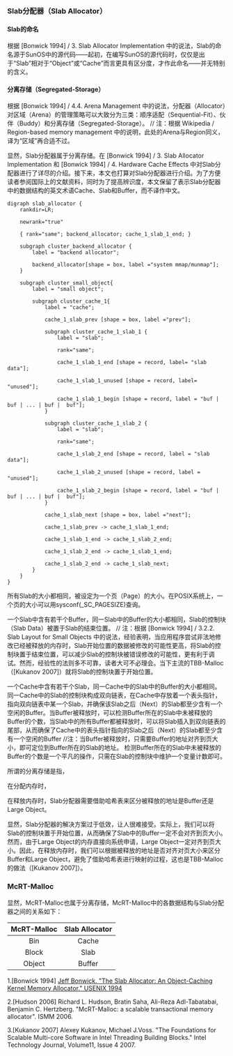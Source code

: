 
### Slab分配器（Slab Allocator）  
   
#### Slab的命名   
   
根据 \[Bonwick 1994\] / 3. Slab Allocator Implementation 中的说法，Slab的命名源于SunOS中的源代码——起初，在编写SunOS的源代码时，仅仅是出于“Slab”相对于“Object”或“Cache”而言更具有区分度，才作此命名——并无特别的含义。

#### 分离存储（Segregated-Storage）   
   
根据 \[Bonwick 1994\] / 4.4. Arena Management 中的说法，分配器（Allocator）对区域（Arena）的管理策略可以大致分为三类：顺序适配（Sequential-Fit）、伙伴（Buddy）和分离存储（Segregated-Storage）。 // 注：根据 Wikipedia / Region-based memory management 中的说明，此处的Arena与Region同义，译为“区域”再合适不过。  

显然，Slab分配器属于分离存储。在 \[Bonwick 1994\] / 3. Slab Allocator Implementation 和 \[Bonwick 1994\] / 4. Hardware Cache Effects 中对Slab分配器进行了详尽的介绍。接下来，本文也打算对Slab分配器进行介绍。为了方便读者参阅国际上的文献资料，同时为了提高辨识度，本文保留了表示Slab分配器中的数据结构的英文术语Cache、Slab和Buffer，而不译作中文。

```graphviz
digraph slab_allocator {
    rankdir=LR;

    newrank="true"

    { rank="same"; backend_allocator; cache_1_slab_1_end; }

    subgraph cluster_backend_allocator {
        label = "backend allocator";

        backend_allocator[shape = box, label ="system mmap/munmap"];
    }

    subgraph cluster_small_object{
        label = "small object";

        subgraph cluster_cache_1{
            label = "cache";
            
            cache_1_slab_prev [shape = box, label ="prev"];
            
            subgraph cluster_cache_1_slab_1 {
                label = "slab";
                
                rank="same";
                
                cache_1_slab_1_end [shape = record, label= "slab data"];
                
                cache_1_slab_1_unused [shape = record, label= "unused"];
                
                cache_1_slab_1_begin [shape = record, label = "buf | buf | ... | buf |  buf"];
            }

            subgraph cluster_cache_1_slab_2 {
                label = "slab";
            
                rank="same";
            
                cache_1_slab_2_end [shape = record, label = "slab data"];  

                cache_1_slab_2_unused [shape = record, label = "unused"];
            
                cache_1_slab_2_begin [shape = record, label = "buf | buf | ... | buf |  buf"];
            }

            cache_1_slab_next [shape = box, label ="next"];
            
            cache_1_slab_prev -> cache_1_slab_1_end;
            
            cache_1_slab_1_end -> cache_1_slab_2_end;
            
            cache_1_slab_2_end -> cache_1_slab_1_end;
            
            cache_1_slab_2_end -> cache_1_slab_next;
        }
    }
}
```

所有Slab的大小都相同，被设定为一个页（Page）的大小。在POSIX系统上，一个页的大小可以用sysconf(_SC_PAGESIZE)查询。  

一个Slab中含有若干个Buffer，同一Slab中的Buffer的大小都相同，Slab的控制块（Slab Data）被置于Slab的结束位置。 // 注：根据 \[Bonwick 1994\] / 3.2.2. Slab Layout for Small Objects 中的说法，经验表明，当应用程序尝试非法地修改已经被释放的内存时，Slab开始位置的数据被修改的可能性更高，将Slab的控制块置于结束位置，可以减少Slab的控制块被错误修改的可能性，更有利于调试。然而，经验性的法则多不可靠，读者大可不必理会。当下主流的TBB-Malloc（\[Kukanov 2007\]）就将Slab的控制块置于开始位置。    

一个Cache中含有若干个Slab，同一Cache中的Slab中的Buffer的大小都相同。同一Cache中的Slab的控制块构成双向链表，在Cache中存放着一个表头指针，指向双向链表中某一个Slab，并确保该Slab之后（Next）的Slab都至少含有一个空闲的Buffer。当Buffer被释放时，可以检测Buffer所在的Slab中未被释放的Buffer的个数，当Slab中的所有Buffer都被释放时，可以将Slab插入到双向链表的尾部，从而确保了Cache中的表头指针指向的Slab之后（Next）的Slab都至少含有一个空闲的Buffer //注：当Buffer被释放时，只需要Buffer的地址对齐到页大小，即可定位到Buffer所在的Slab的地址。 检测Buffer所在的Slab中未被释放的Buffer的个数是一个平凡的操作，只需在Slab的控制块中维护一个变量计数即可。         

所谓的分离存储是指，

在分配内存时，

在释放内存时，Slab分配器需要借助哈希表来区分被释放的地址是Buffer还是Large Object。      

显然，Slab分配器的解决方案过于低效，让人很难接受。实际上，我们可以将Slab的控制块置于开始位置，从而确保了Slab中的Buffer一定不会对齐到页大小。然而，由于Large Object的内存直接向系统申请，Large Object一定对齐到页大小。因此，在释放内存时，我们可以根据被释放的地址是否对齐对页大小来区分Buffer和Large Object，避免了借助哈希表进行映射的过程，这也是TBB-Malloc的做法（\[Kukanov 2007\]）。

### McRT-Malloc  

显然，McRT-Malloc也属于分离存储，McRT-Malloc中的各数据结构与Slab分配器之间的关系如下：     

McRT-Malloc | Slab Allocator   
:-: | :-:   
Bin | Cache  
Block | Slab  
Object | Buffer  

1\.\[Bonwick 1994\] [Jeff Bonwick. "The Slab Allocator: An Object-Caching Kernel Memory Allocator." USENIX 1994](https://www.usenix.org/legacy/publications/library/proceedings/bos94/bonwick.html)  

2\.\[Hudson 2006\] Richard L. Hudson, Bratin Saha, Ali-Reza Adl-Tabatabai, Benjamin C. Hertzberg. "McRT-Malloc: a scalable transactional memory allocator". ISMM 2006.   

3\.\[Kukanov 2007\] Alexey Kukanov, Michael J.Voss. "The Foundations for Scalable Multi-core Software in Intel Threading Building Blocks." Intel Technology Journal, Volume11, Issue 4 2007.  